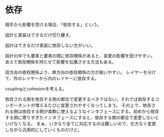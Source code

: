 # 依存

相手から影響を受ける場合、「依存する」という。

設計と実装はできるだけ切り離す。

設計はできるだけ実装に依存しない方がいい。

設計の中でも要素と要素の間に依存関係があると、変更の影響を受けやすい。
あえて依存関係を持たせて影響を伝播させる方法もある。

双方向の依存関係より、単方向の依存関係の方が扱いやすい。
レイヤーを分けて、外のレイヤーから内のレイヤーに依存する。

couplingとcohesionを考える。

依存される側を依存する側の都合で変更するべきではない。それでは依存するコンポーネントが増えるたびに変更されやすくなってしまう。
その上で、依存される側は依存する側が柔軟に使えるようなインタフェースにする。初めから依存する側に寄りすぎたインタフェースにすると、依存する側の都合で変更しないといけなくなる。
まぁ、いきなり全てに対応するのは難しいので、仕方なく変更しながら汎用的にしていくものだけど。
